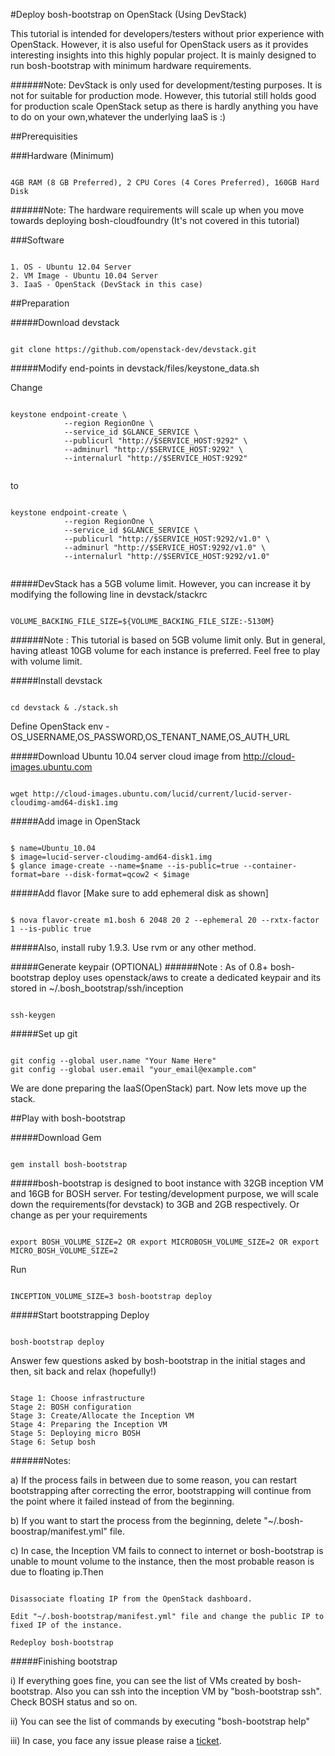 #Deploy bosh-bootstrap on OpenStack (Using DevStack)


This tutorial is intended for developers/testers without prior experience with OpenStack. However, it is also useful for OpenStack users as it provides interesting insights into this highly popular project.
It is mainly designed to run bosh-bootstrap with minimum hardware requirements.

######Note: 
DevStack is only used for development/testing purposes. It is not for suitable for production mode.
However, this tutorial still holds good for production scale OpenStack setup as there is hardly anything you have to do on your own,whatever the underlying IaaS is :)

##Prerequisities

###Hardware (Minimum)

```

4GB RAM (8 GB Preferred), 2 CPU Cores (4 Cores Preferred), 160GB Hard Disk

```

######Note: 
The hardware requirements will scale up when you move towards deploying bosh-cloudfoundry (It's not covered in this tutorial)

###Software

```

1. OS - Ubuntu 12.04 Server
2. VM Image - Ubuntu 10.04 Server
3. IaaS - OpenStack (DevStack in this case)

```

##Preparation

#####Download devstack

```

git clone https://github.com/openstack-dev/devstack.git

```
#####Modify end-points in devstack/files/keystone_data.sh

Change

```

keystone endpoint-create \
            --region RegionOne \
            --service_id $GLANCE_SERVICE \
            --publicurl "http://$SERVICE_HOST:9292" \
            --adminurl "http://$SERVICE_HOST:9292" \
            --internalurl "http://$SERVICE_HOST:9292"
            
```

to

```

keystone endpoint-create \
            --region RegionOne \
            --service_id $GLANCE_SERVICE \
            --publicurl "http://$SERVICE_HOST:9292/v1.0" \
            --adminurl "http://$SERVICE_HOST:9292/v1.0" \
            --internalurl "http://$SERVICE_HOST:9292/v1.0"
            
```

#####DevStack has a 5GB volume limit. However, you can increase it by modifying the following line in devstack/stackrc

```

VOLUME_BACKING_FILE_SIZE=${VOLUME_BACKING_FILE_SIZE:-5130M}

```

######Note : 
This tutorial is based on 5GB volume limit only. But in general, having atleast 10GB volume for
each instance is preferred. Feel free to play with volume limit.

#####Install devstack

```

cd devstack & ./stack.sh

```

Define OpenStack env - OS_USERNAME,OS_PASSWORD,OS_TENANT_NAME,OS_AUTH_URL

#####Download Ubuntu 10.04 server cloud image from http://cloud-images.ubuntu.com

```

wget http://cloud-images.ubuntu.com/lucid/current/lucid-server-cloudimg-amd64-disk1.img

```

#####Add image in OpenStack

```

$ name=Ubuntu_10.04
$ image=lucid-server-cloudimg-amd64-disk1.img
$ glance image-create --name=$name --is-public=true --container-format=bare --disk-format=qcow2 < $image

```

#####Add flavor [Make sure to add ephemeral disk as shown]

```

$ nova flavor-create m1.bosh 6 2048 20 2 --ephemeral 20 --rxtx-factor 1 --is-public true

```

#####Also, install ruby 1.9.3. Use rvm or any other method.

#####Generate keypair (OPTIONAL)
######Note : 
As of 0.8+ bosh-bootstrap deploy uses openstack/aws to create a dedicated keypair and its stored in ~/.bosh_bootstrap/ssh/inception

```

ssh-keygen

```
#####Set up git

```

git config --global user.name "Your Name Here"
git config --global user.email "your_email@example.com" 

```

We are done preparing the IaaS(OpenStack) part. Now lets move up the stack.

##Play with bosh-bootstrap

#####Download Gem

```

gem install bosh-bootstrap

```

#####bosh-bootstrap is designed to boot instance with 32GB inception VM and 16GB for BOSH server.
For testing/development purpose, we will scale down the requirements(for devstack) to 3GB and 2GB respectively. Or change as per your requirements

```

export BOSH_VOLUME_SIZE=2 OR export MICROBOSH_VOLUME_SIZE=2 OR export MICRO_BOSH_VOLUME_SIZE=2

```

Run

```

INCEPTION_VOLUME_SIZE=3 bosh-bootstrap deploy

```

#####Start bootstrapping
Deploy

```

bosh-bootstrap deploy

```

Answer few questions asked by bosh-bootstrap in the initial stages and then, sit back and relax (hopefully!)

```

Stage 1: Choose infrastructure
Stage 2: BOSH configuration
Stage 3: Create/Allocate the Inception VM
Stage 4: Preparing the Inception VM
Stage 5: Deploying micro BOSH
Stage 6: Setup bosh

```

######Notes:

a) If the process fails in between due to some reason, you can restart bootstrapping after correcting the error, bootstrapping will continue from the point where it failed instead of from the beginning.

b) If you want to start the process from the beginning, delete "~/.bosh-boostrap/manifest.yml" file.

c) In case, the Inception VM fails to connect to internet or bosh-bootstrap is unable to mount volume to the instance, then the most probable reason is due to floating ip.Then

```

Disassociate floating IP from the OpenStack dashboard.
  
Edit "~/.bosh-bootstrap/manifest.yml" file and change the public IP to fixed IP of the instance.
  
Redeploy bosh-bootstrap

```

#####Finishing bootstrap

i) If everything goes fine, you can see the list of VMs created by bosh-bootstrap. Also you can ssh into the inception VM by "bosh-bootstrap ssh". Check BOSH status and so on.
 
ii) You can see the list of commands by executing "bosh-bootstrap help"

iii) In case, you face any issue please raise a [ticket](https://github.com/StarkAndWayne/bosh-bootstrap/issues). 

